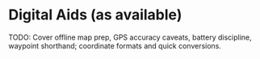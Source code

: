 # Digital Aids (as available)

TODO: Cover offline map prep, GPS accuracy caveats, battery discipline, waypoint shorthand; coordinate formats and quick conversions.

